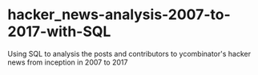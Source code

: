 # hacker_news-analysis-2007-to-2017-with-SQL
Using SQL to analysis the posts and contributors to ycombinator's hacker news from inception in 2007 to 2017
